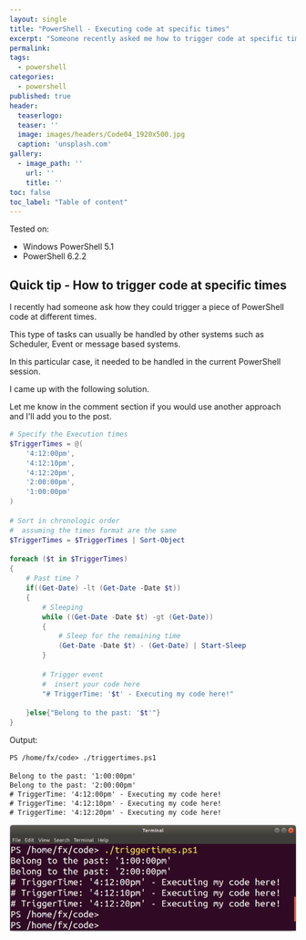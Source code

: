 ```yaml
---
layout: single
title: "PowerShell - Executing code at specific times"
excerpt: "Someone recently asked me how to trigger code at specific times without leveraging the scheduled tasks"
permalink:
tags: 
  - powershell
categories:
  - powershell
published: true
header:
  teaserlogo:
  teaser: ''
  image: images/headers/Code04_1920x500.jpg
  caption: 'unsplash.com'
gallery:
  - image_path: ''
    url: ''
    title: ''
toc: false
toc_label: "Table of content"
---
```


Tested on:
* Windows PowerShell 5.1
* PowerShell 6.2.2

## Quick tip - How to trigger code at specific times

I recently had someone ask how they could trigger a piece of PowerShell code at different times.

This type of tasks can usually be handled by other systems such as Scheduler, Event or message based systems.

In this particular case, it needed to be handled in the current PowerShell session.

I came up with the following solution.

Let me know in the comment section if you would use another approach and I'll add you to the post.

```powershell
# Specify the Execution times
$TriggerTimes = @(
    '4:12:00pm',
    '4:12:10pm',
    '4:12:20pm',
    '2:00:00pm',
    '1:00:00pm'
)

# Sort in chronologic order
#  assuming the times format are the same
$TriggerTimes = $TriggerTimes | Sort-Object

foreach ($t in $TriggerTimes)
{
    # Past time ?
    if((Get-Date) -lt (Get-Date -Date $t))
    {
        # Sleeping
        while ((Get-Date -Date $t) -gt (Get-Date))
        {
            # Sleep for the remaining time
            (Get-Date -Date $t) - (Get-Date) | Start-Sleep
        }

        # Trigger event
        #  insert your code here
        "# TriggerTime: '$t' - Executing my code here!"

    }else{"Belong to the past: '$t'"}
}
```

Output:

```text
PS /home/fx/code> ./triggertimes.ps1

Belong to the past: '1:00:00pm'
Belong to the past: '2:00:00pm'
# TriggerTime: '4:12:00pm' - Executing my code here!
# TriggerTime: '4:12:10pm' - Executing my code here!
# TriggerTime: '4:12:20pm' - Executing my code here!
```

![image-center](/images/2019/2019-09-06-powershell_execute_at_specific_triggertimes/powershell-triggertimes_output.png)
